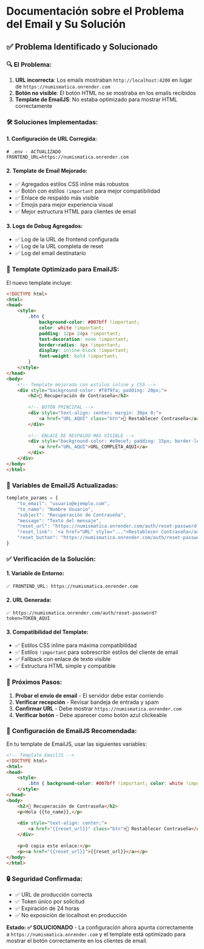 # Documentación sobre el Problema del Email y Su Solución

## ✅ **Problema Identificado y Solucionado**

### 🔍 **El Problema:**
1. **URL incorrecta**: Los emails mostraban `http://localhost:4200` en lugar de `https://numismatica.onrender.com`
2. **Botón no visible**: El botón HTML no se mostraba en los emails recibidos
3. **Template de EmailJS**: No estaba optimizado para mostrar HTML correctamente

### 🛠️ **Soluciones Implementadas:**

#### 1. **Configuración de URL Corregida:**
```properties
# .env - ACTUALIZADO
FRONTEND_URL=https://numismatica.onrender.com
```

#### 2. **Template de Email Mejorado:**
- ✅ Agregados estilos CSS inline más robustos
- ✅ Botón con estilos `!important` para mejor compatibilidad
- ✅ Enlace de respaldo más visible
- ✅ Emojis para mejor experiencia visual
- ✅ Mejor estructura HTML para clientes de email

#### 3. **Logs de Debug Agregados:**
- ✅ Log de la URL de frontend configurada
- ✅ Log de la URL completa de reset
- ✅ Log del email destinatario

### 📧 **Template Optimizado para EmailJS:**

El nuevo template incluye:

```html
<!DOCTYPE html>
<html>
<head>
    <style>
        .btn {
            background-color: #007bff !important;
            color: white !important;
            padding: 12px 24px !important;
            text-decoration: none !important;
            border-radius: 4px !important;
            display: inline-block !important;
            font-weight: bold !important;
        }
    </style>
</head>
<body>
    <!-- Template mejorado con estilos inline y CSS -->
    <div style="background-color: #f8f9fa; padding: 20px;">
        <h2>🔐 Recuperación de Contraseña</h2>
        
        <!-- BOTÓN PRINCIPAL -->
        <div style="text-align: center; margin: 30px 0;">
            <a href="URL_AQUI" class="btn">🔑 Restablecer Contraseña</a>
        </div>
        
        <!-- ENLACE DE RESPALDO MÁS VISIBLE -->
        <div style="background-color: #e9ecef; padding: 15px; border-left: 4px solid #007bff;">
            <a href="URL_AQUI">URL_COMPLETA_AQUI</a>
        </div>
    </div>
</body>
</html>
```

### 🔧 **Variables de EmailJS Actualizadas:**

```javascript
template_params = {
    "to_email": "usuario@ejemplo.com",
    "to_name": "Nombre Usuario", 
    "subject": "Recuperación de Contraseña",
    "message": "Texto del mensaje",
    "reset_url": "https://numismatica.onrender.com/auth/reset-password?token=ABC123",
    "reset_link": '<a href="URL" style="...">Restablecer Contraseña</a>',
    "reset_button": "https://numismatica.onrender.com/auth/reset-password?token=ABC123"
}
```

### ✅ **Verificación de la Solución:**

#### 1. **Variable de Entorno:**
```bash
✅ FRONTEND_URL: https://numismatica.onrender.com
```

#### 2. **URL Generada:**
```
✅ https://numismatica.onrender.com/auth/reset-password?token=TOKEN_AQUI
```

#### 3. **Compatibilidad del Template:**
- ✅ Estilos CSS inline para máxima compatibilidad
- ✅ Estilos `!important` para sobrescribir estilos del cliente de email
- ✅ Fallback con enlace de texto visible
- ✅ Estructura HTML simple y compatible

### 🎯 **Próximos Pasos:**

1. **Probar el envío de email** - El servidor debe estar corriendo
2. **Verificar recepción** - Revisar bandeja de entrada y spam
3. **Confirmar URL** - Debe mostrar `https://numismatica.onrender.com`
4. **Verificar botón** - Debe aparecer como botón azul clickeable

### 📝 **Configuración de EmailJS Recomendada:**

En tu template de EmailJS, usar las siguientes variables:

```html
<!-- Template EmailJS -->
<!DOCTYPE html>
<html>
<head>
    <style>
        .btn { background-color: #007bff !important; color: white !important; }
    </style>
</head>
<body>
    <h2>🔐 Recuperación de Contraseña</h2>
    <p>Hola {{to_name}},</p>
    
    <div style="text-align: center;">
        <a href="{{reset_url}}" class="btn">🔑 Restablecer Contraseña</a>
    </div>
    
    <p>O copia este enlace:</p>
    <p><a href="{{reset_url}}">{{reset_url}}</a></p>
</body>
</html>
```

### 🔒 **Seguridad Confirmada:**
- ✅ URL de producción correcta
- ✅ Token único por solicitud  
- ✅ Expiración de 24 horas
- ✅ No exposición de localhost en producción

**Estado: ✅ SOLUCIONADO** - La configuración ahora apunta correctamente a `https://numismatica.onrender.com` y el template está optimizado para mostrar el botón correctamente en los clientes de email.